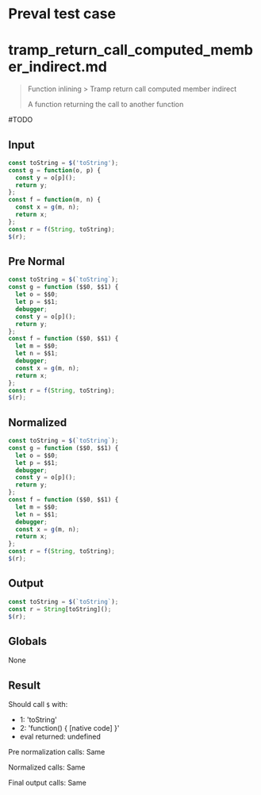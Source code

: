 # Preval test case

# tramp_return_call_computed_member_indirect.md

> Function inlining > Tramp return call computed member indirect
>
> A function returning the call to another function

#TODO

## Input

`````js filename=intro
const toString = $('toString');
const g = function(o, p) {
  const y = o[p]();
  return y;
};
const f = function(m, n) {
  const x = g(m, n);
  return x;
};
const r = f(String, toString);
$(r);
`````

## Pre Normal

`````js filename=intro
const toString = $(`toString`);
const g = function ($$0, $$1) {
  let o = $$0;
  let p = $$1;
  debugger;
  const y = o[p]();
  return y;
};
const f = function ($$0, $$1) {
  let m = $$0;
  let n = $$1;
  debugger;
  const x = g(m, n);
  return x;
};
const r = f(String, toString);
$(r);
`````

## Normalized

`````js filename=intro
const toString = $(`toString`);
const g = function ($$0, $$1) {
  let o = $$0;
  let p = $$1;
  debugger;
  const y = o[p]();
  return y;
};
const f = function ($$0, $$1) {
  let m = $$0;
  let n = $$1;
  debugger;
  const x = g(m, n);
  return x;
};
const r = f(String, toString);
$(r);
`````

## Output

`````js filename=intro
const toString = $(`toString`);
const r = String[toString]();
$(r);
`````

## Globals

None

## Result

Should call `$` with:
 - 1: 'toString'
 - 2: 'function() { [native code] }'
 - eval returned: undefined

Pre normalization calls: Same

Normalized calls: Same

Final output calls: Same
